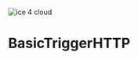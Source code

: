 ![ice 4 cloud](https://github.com/user-attachments/assets/5088ebbe-05cf-4046-94a4-2ed929b3cce2)
# BasicTriggerHTTP
